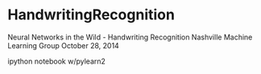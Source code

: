 HandwritingRecognition
======================

Neural Networks in the Wild - Handwriting Recognition
Nashville Machine Learning Group
October 28, 2014

ipython notebook w/pylearn2

